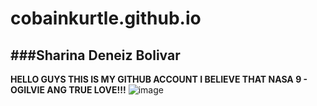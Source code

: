# cobainkurtle.github.io
###Sharina Deneiz Bolivar
---
**HELLO GUYS THIS IS MY GITHUB ACCOUNT I BELIEVE THAT NASA 9 - OGILVIE ANG TRUE LOVE!!!**
![image](https://user-images.githubusercontent.com/111124820/211956322-5578c2c7-c9cc-4599-a96d-694d0738e1d0.png)
